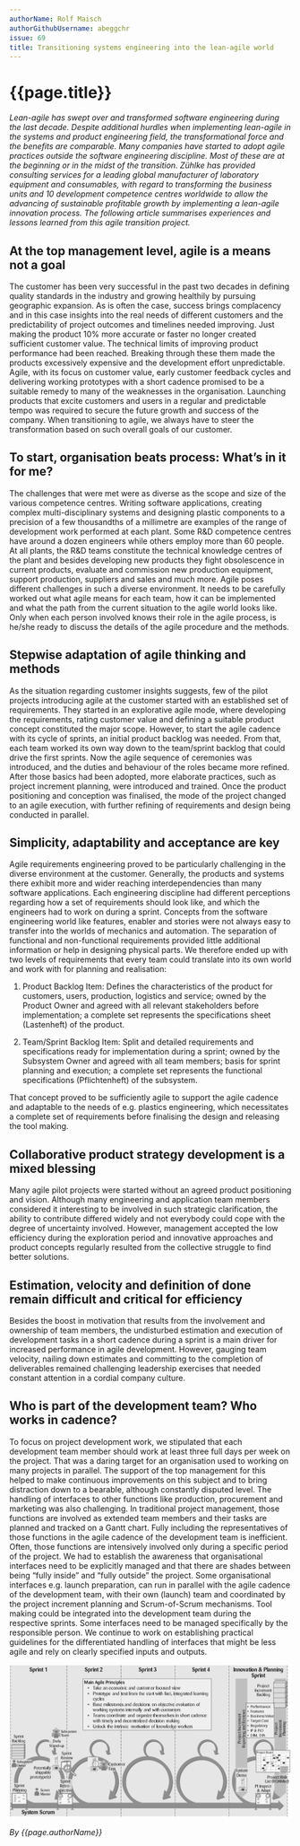 ```yaml
---
authorName: Rolf Maisch
authorGithubUsername: abeggchr
issue: 69
title: Transitioning systems engineering into the lean-agile world
---
```

# {{page.title}}

*Lean-agile has swept over and transformed software engineering during the last decade. Despite additional hurdles when implementing lean-agile in the systems and product engineering field, the transformational force and the benefits are comparable. Many companies have started to adopt agile practices outside the software engineering discipline. Most of these are at the beginning or in the midst of the transition. Zühlke has provided consulting services for a leading global manufacturer of laboratory equipment and consumables, with regard to transforming the business units and 10 development competence centres worldwide to allow the advancing of sustainable profitable growth by implementing a lean-agile innovation process. The following article summarises experiences and lessons learned from this agile transition project.*

## At the top management level, agile is a means not a goal

The customer has been very successful in the past two decades in defining quality standards in the industry and growing healthily by pursuing geographic expansion. As is often the case, success brings complacency and in this case insights into the real needs of different customers and the predictability of project outcomes and timelines needed improving. Just making the product 10% more accurate or faster no longer created sufficient customer value. The technical limits of improving product performance had been reached. Breaking through these them made the products excessively expensive and the development effort unpredictable. Agile, with its focus on customer value, early customer feedback cycles and delivering working prototypes with a short cadence promised to be a suitable remedy to many of the weaknesses in the organisation. Launching products that excite customers and users in a regular and predictable tempo was required to secure the future growth and success of the company. When transitioning to agile, we always have to steer the transformation based on such overall goals of our customer.

## To start, organisation beats process: What’s in it for me?

The challenges that were met were as diverse as the scope and size of the various competence centres. Writing software applications, creating complex multi-disciplinary systems and designing plastic components to a precision of a few thousandths of a millimetre are examples of the range of development work performed at each plant. Some R&D competence centres have around a dozen engineers while others employ more than 60 people. At all plants, the R&D teams constitute the technical knowledge centres of the plant and besides developing new products they fight obsolescence in current products, evaluate and commission new production equipment, support production, suppliers and sales and much more. Agile poses different challenges in such a diverse environment. It needs to be carefully worked out what agile means for each team, how it can be implemented and what the path from the current situation to the agile world looks like. Only when each person involved knows their role in the agile process, is he/she ready to discuss the details of the agile procedure and the methods.

## Stepwise adaptation of agile thinking and methods

As the situation regarding customer insights suggests, few of the pilot projects introducing agile at the customer started with an established set of requirements. They started in an explorative agile mode, where developing the requirements, rating customer value and defining a suitable product concept constituted the major scope. However, to start the agile cadence with its cycle of sprints, an initial product backlog was needed. From that, each team worked its own way down to the team/sprint backlog that could drive the first sprints. Now the agile sequence of ceremonies was introduced, and the duties and behaviour of the roles became more refined. After those basics had been adopted, more elaborate practices, such as project increment planning, were introduced and trained. Once the product positioning and conception was finalised, the mode of the project changed to an agile execution, with further refining of requirements and design being conducted in parallel.

## Simplicity, adaptability and acceptance are key

Agile requirements engineering proved to be particularly challenging in the diverse environment at the customer. Generally, the products and systems there exhibit more and wider reaching interdependencies than many software applications. Each engineering discipline had different perceptions regarding how a set of requirements should look like, and which the engineers had to work on during a sprint. Concepts from the software engineering world like features, enabler and stories were not always easy to transfer into the worlds of mechanics and automation. The separation of functional and non-functional requirements provided little additional information or help in designing physical parts. We therefore ended up with two levels of requirements that every team could translate into its own world and work with for planning and realisation:

1.	Product Backlog Item: Defines the characteristics of the product for customers, users, production, logistics and service; owned by the Product Owner and agreed with all relevant stakeholders before implementation; a complete set represents the specifications sheet (Lastenheft) of the product.

2.	Team/Sprint Backlog Item: Split and detailed requirements and specifications ready for implementation during a sprint; owned by the Subsystem Owner and agreed with all team members; basis for sprint planning and execution; a complete set represents the functional specifications (Pflichtenheft) of the subsystem.

That concept proved to be sufficiently agile to support the agile cadence and adaptable to the needs of e.g. plastics engineering, which necessitates a complete set of requirements before finalising the design and releasing the tool making.

## Collaborative product strategy development is a mixed blessing

Many agile pilot projects were started without an agreed product positioning and vision. Although many engineering and application team members considered it interesting to be involved in such strategic clarification, the ability to contribute differed widely and not everybody could cope with the degree of uncertainty involved. However, management accepted the low efficiency during the exploration period and innovative approaches and product concepts regularly resulted from the collective struggle to find better solutions.

## Estimation, velocity and definition of done remain difficult and critical for efficiency

Besides the boost in motivation that results from the involvement and ownership of team members, the undisturbed estimation and execution of development tasks in a short cadence during a sprint is a main driver for increased performance in agile development. However, gauging team velocity, nailing down estimates and committing to the completion of deliverables remained challenging leadership exercises that needed constant attention in a cordial company culture.

## Who is part of the development team? Who works in cadence?

To focus on project development work, we stipulated that each development team member should work at least three full days per week on the project. That was a daring target for an organisation used to working on many projects in parallel. The support of the top management for this helped to make continuous improvements on this subject and to bring distraction down to a bearable, although constantly disputed level. The handling of interfaces to other functions like production, procurement and marketing was also challenging. In traditional project management, those functions are involved as extended team members and their tasks are planned and tracked on a Gantt chart. Fully including the representatives of those functions in the agile cadence of the development team is inefficient. Often, those functions are intensively involved only during a specific period of the project. We had to establish the awareness that organisational interfaces need to be explicitly managed and that there are shades between being “fully inside” and “fully outside” the project. Some organisational interfaces e.g. launch preparation, can run in parallel with the agile cadence of the development team, with their own (launch) team and coordinated by the project increment planning and Scrum-of-Scrum mechanisms. Tool making could be integrated into the development team during the respective sprints. Some interfaces need to be managed specifically by the responsible person. We continue to work on establishing practical guidelines for the differentiated handling of interfaces that might be less agile and rely on clearly specified inputs and outputs.

![Transition](./transition-system-engineering/illustration.png)

*By {{page.authorName}}*